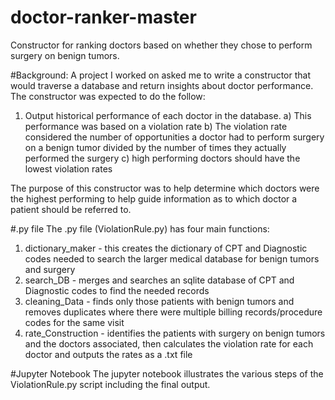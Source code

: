 # doctor-ranker-master
Constructor for ranking doctors based on whether they chose to perform surgery on benign tumors.

#Background:
A project I worked on asked me to write a constructor that would traverse a database and return insights about doctor performance.
The constructor was expected to do the follow:
1) Output historical performance of each doctor in the database.
  a) This performance was based on a violation rate
  b) The violation rate considered the number of opportunities a doctor had to perform surgery on a benign tumor divided by the number of times they actually performed the surgery
  c) high performing doctors should have the lowest violation rates
  
The purpose of this constructor was to help determine which doctors were the highest performing to help guide information as to which doctor a patient should be referred to. 

#.py file
The .py file (ViolationRule.py) has four main functions:
1) dictionary_maker - this creates the dictionary of CPT and Diagnostic codes needed to search the larger medical database for benign tumors and surgery
2) search_DB - merges and searches an sqlite database of CPT and Diagnostic codes to find the needed records
3) cleaning_Data - finds only those patients with benign tumors and removes duplicates where there were multiple billing records/procedure codes for the same visit
4) rate_Construction - identifies the patients with surgery on benign tumors and the doctors associated, then calculates the violation rate for each doctor and outputs the rates as a .txt file

#Jupyter Notebook
The jupyter notebook illustrates the various steps of the ViolationRule.py script including the final output. 
